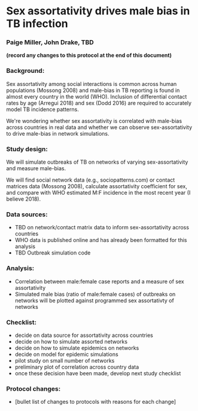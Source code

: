 # Sex assortativity drives male bias in TB infection

### Paige Miller, John Drake, TBD

**(record any changes to this protocol at the end of this document)**

### Background: 

Sex assortativity among social interactions is common across human populations (Mossong 2008) and male-bias in TB reporting is found in almost every country in the world (WHO). Inclusion of differential contact rates by age (Arregui 2018) and sex (Dodd 2016) are required to accurately model TB incidence patterns. 

We're wondering whether sex assortativity is correlated with male-bias across countries in real data and whether we can observe sex-assortativity to drive male-bias in network simulations. 

### Study design: 

We will simulate outbreaks of TB on networks of varying sex-assortativity and measure male-bias.

We will find social network data (e.g., sociopatterns.com) or contact matrices data (Mossong 2008), calculate assortativity coefficient for sex, and compare with WHO estimated M:F incidence in the most recent year (I believe 2018). 

### Data sources: 

* TBD on network/contact matrix data to inform sex-assortativity across countries
* WHO data is published online and has already been formatted for this analysis
* TBD Outbreak simulation code

### Analysis: 

* Correlation between male:female case reports and a measure of sex assortativity 
* Simulated male bias (ratio of male:female cases) of outbreaks on networks will be plotted against programmed sex assortativty of networks

### Checklist: 

* decide on data source for assortativity across countries
* decide on how to simulate assorted networks
* decide on how to simulate epidemics on networks
* decide on model for epidemic simulations 
* pilot study on small number of networks
* preliminary plot of correlation across country data
* once these decision have been made, develop next study checklist 
 
### Protocol changes:

* [bullet list of changes to protocols with reasons for each change]
